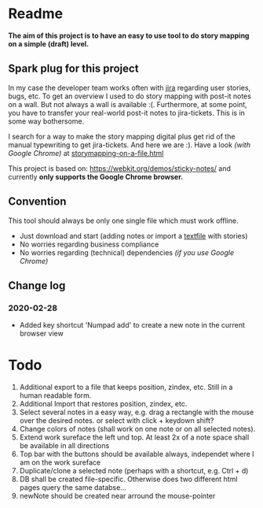 # Readme

**The aim of this project is to have an easy to use tool to do story mapping on a simple (draft) level.**

## Spark plug for this project
In my case the developer team works often with [jira](https://www.atlassian.com/software/jira) regarding user
stories, bugs, etc. To get an overview I used to do story mapping with post-it notes on a wall. But not always a
wall is available :(. Furthermore, at some point, you have to transfer your real-world post-it notes to jira-tickets. This is in some way bothersome. 

I search for a way to make the story mapping digital plus get rid of the manual typewriting to get jira-tickets. And
  here we are :). Have a look *(with Google Chrome)* at [storymapping-on-a-file.html](https://jerik.github.io/storymapping-on-a-file/storymapping-on-a-file.html)

This project is based on: https://webkit.org/demos/sticky-notes/ and currently **only supports the Google Chrome browser.**

## Convention 
This tool should always be only one single file which must work offline.  
- Just download and start (adding notes or import a [textfile](https://raw.githubusercontent.com/jerik/storymapping-on-a-file/master/example-stories.txt) with stories)
- No worries regarding business compliance
- No worries regarding (technical) dependencies *(if you use Google Chrome)*

## Change log
### 2020-02-28
- Added key shortcut 'Numpad add' to create a new note in the current browser view

# Todo
1. Additional export to a file that keeps position, zindex, etc. Still in a human readable form.
1. Additional Import that restores position, zindex, etc.
1. Select several notes in a easy way, e.g. drag a rectangle with the mouse over the desired notes. or select with click + keydown shift?
1. Change colors of notes (shall work on one note or on all selected notes). 
1. Extend work sureface the left und top. At least 2x of a note space shall be available in all directions
1. Top bar with the buttons should be available always, independet where I am on the work sureface
1. Duplicate/clone a selected note (perhaps with a shortcut, e.g. Ctrl + d)
1. DB shall be created file-specific. Otherwise does two different html pages query the same databse... 
1. newNote should be created near arround the mouse-pointer
